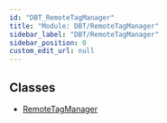 ```yaml
---
id: "DBT_RemoteTagManager"
title: "Module: DBT/RemoteTagManager"
sidebar_label: "DBT/RemoteTagManager"
sidebar_position: 0
custom_edit_url: null
---
```


## Classes

- [RemoteTagManager](../classes/DBT_RemoteTagManager.RemoteTagManager.md)
